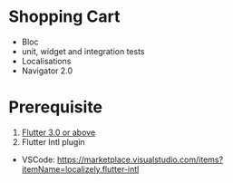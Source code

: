 # Shopping Cart
- Bloc
- unit, widget and integration tests
- Localisations
- Navigator 2.0

# Prerequisite
1. [Flutter 3.0 or above](https://docs.flutter.dev/get-started/install)
2. Flutter Intl plugin 
- VSCode: https://marketplace.visualstudio.com/items?itemName=localizely.flutter-intl
